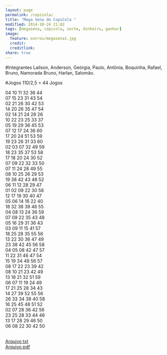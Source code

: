 ```yaml
---
layout: page
permalink: /copicola/
title: "Mega Sena do CopiCola "
modified: 2014-10-24 21:02
tags: [megasena, copicola, sorte, dinheiro, ganhar]
image:
  feature: outros/megasena1.jpg
  credit: 
  creditlink: 
share: true
---
```


#Integrantes
Lailson,
Anderson,
Geórgia,
Paulo,
Antônia,
Boquinha,
Rafael,
Bruno,
Namorada Bruno,
Harlan,
Salomão.

#Jogos
110/2,5 = 44 Jogos

04 10 11 32 36 44 <br>
07 15 23 31 43 54 <br>
02 21 26 30 42 53 <br>
14 20 26 35 47 54 <br>
02 14 21 24 28 26 <br>
10 22 23 25 33 37 <br>
05 19 29 36 45 53 <br>
07 12 17 24 36 60 <br>
17 20 24 51 53 59 <br>
19 23 26 31 33 60 <br>
02 03 07 32 49 59 <br>
18 23 35 37 53 58 <br>
17 18 20 24 30 52 <br>
07 09 22 32 33 50 <br>
07 11 24 28 49 55 <br>
08 10 25 26 29 53 <br>
19 38 42 43 48 52 <br>
06 11 12 28 29 47 <br>
01 02 09 22 30 58 <br>
12 17 19 30 40 47 <br>
05 06 14 16 22 40 <br>
18 32 38 39 46 55 <br>
04 08 13 24 36 59 <br>
07 09 22 35 43 48 <br>
05 16 29 31 36 43 <br>
03 09 11 15 41 57 <br>
18 25 28 35 55 56 <br>
13 22 30 36 47 49 <br>
23 38 42 45 56 58 <br>
04 05 08 42 47 57 <br>
11 22 31 46 47 54 <br>
15 19 34 48 56 57 <br>
08 17 22 23 39 42 <br>
08 10 21 23 42 49 <br>
13 18 21 32 51 59 <br>
06 07 11 19 24 49 <br>
17 21 25 28 34 43 <br>
14 27 39 52 55 56 <br>
26 33 34 38 40 58 <br>
16 25 45 48 51 52 <br>
02 07 28 36 42 56 <br>
23 25 28 33 44 46 <br>
13 17 28 29 46 50 <br>
06 08 22 30 42 50 <br>

<br>
<a href="/arquivos/copicola.txt">Arquivo txt</a> <br>
<a href="/arquivos/copicola.pdf">Arquivo pdf</a>







